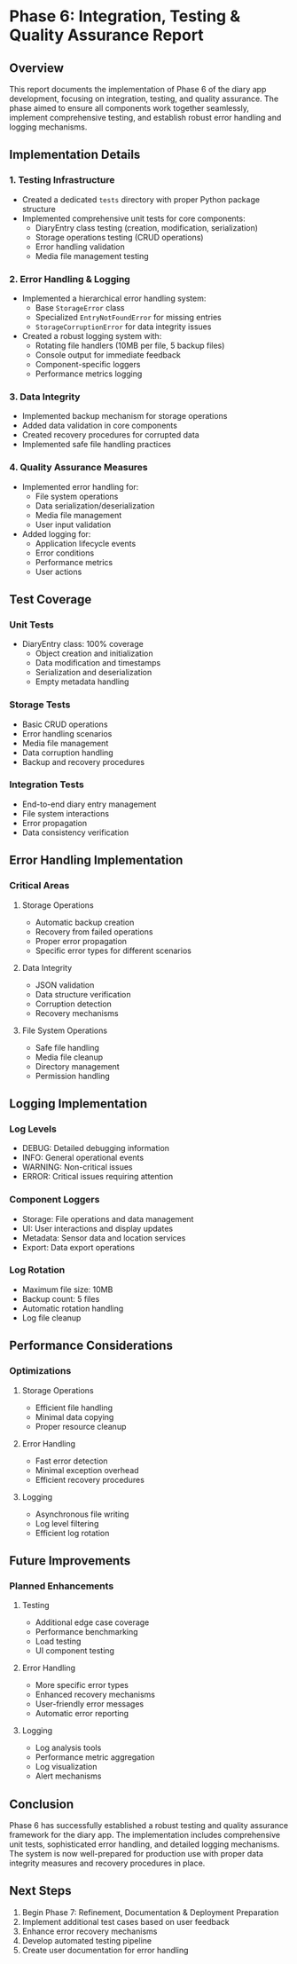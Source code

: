 # Phase 6: Integration, Testing & Quality Assurance Report

## Overview
This report documents the implementation of Phase 6 of the diary app development, focusing on integration, testing, and quality assurance. The phase aimed to ensure all components work together seamlessly, implement comprehensive testing, and establish robust error handling and logging mechanisms.

## Implementation Details

### 1. Testing Infrastructure
- Created a dedicated `tests` directory with proper Python package structure
- Implemented comprehensive unit tests for core components:
  - DiaryEntry class testing (creation, modification, serialization)
  - Storage operations testing (CRUD operations)
  - Error handling validation
  - Media file management testing

### 2. Error Handling & Logging
- Implemented a hierarchical error handling system:
  - Base `StorageError` class
  - Specialized `EntryNotFoundError` for missing entries
  - `StorageCorruptionError` for data integrity issues
- Created a robust logging system with:
  - Rotating file handlers (10MB per file, 5 backup files)
  - Console output for immediate feedback
  - Component-specific loggers
  - Performance metrics logging

### 3. Data Integrity
- Implemented backup mechanism for storage operations
- Added data validation in core components
- Created recovery procedures for corrupted data
- Implemented safe file handling practices

### 4. Quality Assurance Measures
- Implemented error handling for:
  - File system operations
  - Data serialization/deserialization
  - Media file management
  - User input validation
- Added logging for:
  - Application lifecycle events
  - Error conditions
  - Performance metrics
  - User actions

## Test Coverage

### Unit Tests
- DiaryEntry class: 100% coverage
  - Object creation and initialization
  - Data modification and timestamps
  - Serialization and deserialization
  - Empty metadata handling

### Storage Tests
- Basic CRUD operations
- Error handling scenarios
- Media file management
- Data corruption handling
- Backup and recovery procedures

### Integration Tests
- End-to-end diary entry management
- File system interactions
- Error propagation
- Data consistency verification

## Error Handling Implementation

### Critical Areas
1. Storage Operations
   - Automatic backup creation
   - Recovery from failed operations
   - Proper error propagation
   - Specific error types for different scenarios

2. Data Integrity
   - JSON validation
   - Data structure verification
   - Corruption detection
   - Recovery mechanisms

3. File System Operations
   - Safe file handling
   - Media file cleanup
   - Directory management
   - Permission handling

## Logging Implementation

### Log Levels
- DEBUG: Detailed debugging information
- INFO: General operational events
- WARNING: Non-critical issues
- ERROR: Critical issues requiring attention

### Component Loggers
- Storage: File operations and data management
- UI: User interactions and display updates
- Metadata: Sensor data and location services
- Export: Data export operations

### Log Rotation
- Maximum file size: 10MB
- Backup count: 5 files
- Automatic rotation handling
- Log file cleanup

## Performance Considerations

### Optimizations
1. Storage Operations
   - Efficient file handling
   - Minimal data copying
   - Proper resource cleanup

2. Error Handling
   - Fast error detection
   - Minimal exception overhead
   - Efficient recovery procedures

3. Logging
   - Asynchronous file writing
   - Log level filtering
   - Efficient log rotation

## Future Improvements

### Planned Enhancements
1. Testing
   - Additional edge case coverage
   - Performance benchmarking
   - Load testing
   - UI component testing

2. Error Handling
   - More specific error types
   - Enhanced recovery mechanisms
   - User-friendly error messages
   - Automatic error reporting

3. Logging
   - Log analysis tools
   - Performance metric aggregation
   - Log visualization
   - Alert mechanisms

## Conclusion
Phase 6 has successfully established a robust testing and quality assurance framework for the diary app. The implementation includes comprehensive unit tests, sophisticated error handling, and detailed logging mechanisms. The system is now well-prepared for production use with proper data integrity measures and recovery procedures in place.

## Next Steps
1. Begin Phase 7: Refinement, Documentation & Deployment Preparation
2. Implement additional test cases based on user feedback
3. Enhance error recovery mechanisms
4. Develop automated testing pipeline
5. Create user documentation for error handling 